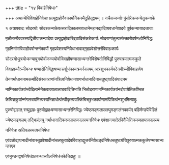 +++
title = "१४ विवाहेनिषेधाः"

+++
अथान्येपिविवाहेनिषेधाः प्रत्युद्वाहोनैवकार्योनैकस्मैदुहितृद्वयम् । नचैकजन्योः पुंसोरेकजन्येतुकन्यके

१ अत्रापवादः सोदरयोः सोदरकन्यकेवत्सरादिकालव्यवधानेमहानद्यादिव्यवधानेवादये पूर्वकन्यायादत्तायाः

मृतौतस्यैववरस्यद्वितीयाकन्यादेया प्रत्युद्वाहोदारिद्र्यादिसंकटेकार्यः सोदराणांतुल्यसंस्कारोवर्षमध्येनिषिद्धः

गृहनिर्माणविवाहौवर्षान्तर्नकार्यौ गृहप्रवेशस्यनिषेधाभावाद्‌गृहप्रवेशोत्तरंविवाहःकार्यः

सोदरयोःपुत्रयोःकन्यापुत्रयोर्वाकन्ययोर्वाविवाहौषण्मासाभ्यन्तरेविशेषतोनिषिद्धौ पुरुषत्रयात्मककुले

विवाहान्मौञ्जीबन्धः षण्मासेनिषिद्धःषण्मासर्शुभंकायत्रयर्नकायम् अत्रशुभकार्यपदेनमौञ्जीविवाहावेव

तेनगर्भाधाननामकर्मादिसंस्काराणांनत्रित्वनिषेधःनवागर्भाधानादिनाचतुष्ट्वादिसंपादनम

नाग्निकार्यत्रयंभवेदित्यनेनैकवाक्यतालाघवादितिभाति भिन्नोदराणामग्निकार्यत्रयंनदोषायेतिकश्चित

केचिन्नकुर्यान्मंगलत्रयमित्यस्यभिन्नार्थत्वंस्वीकृत्ययत्किंचिच्छुभकार्याणामपित्रित्वंनशुभमित्याहुः

पुरुषोद्वाहात् स्त्र्पुद्वाहः पुरुषोद्वाहःषण्मासाभ्यन्तरेनिषिद्धः ज्येष्ठमङ्गलाल्लघुमङ्गलंनकार्यम् बहिर्मण्डपेविहितं

ज्येष्ठमङ्गलम् तद्भिन्नंलघु गर्भाधानादिकस्यप्राप्तकालस्यननिषेधः एवंशान्त्यादेरपिनैमित्तिकस्यप्राप्तकालस्य

ननिषेधः अतिपन्नस्यत्वयंनिषेधः

एवंव्रतोद्यापनादीनांवास्तुप्रवेशादीनांचलघुत्वादेवविवाहाद्युत्तरंनिषेधःइदंनिषेधचतुष्टयंत्रिपुरुषात्मककुलेषण्मासाभ्यन्तरएव

एवंमुण्डनद्वयनिषेधंव्रतबन्धाच्यौलनिषेधंचकेचिदाहुः ॥
